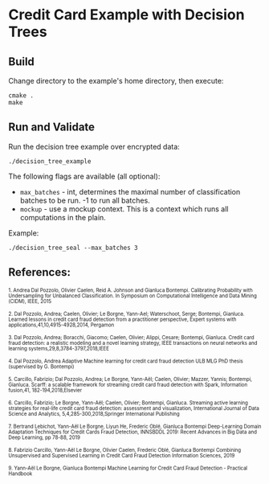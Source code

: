 # Credit Card Example with Decision Trees

## Build
Change directory to the example's home directory, then execute:

    cmake .
    make

## Run and Validate
Run the decision tree example over encrypted data:

    ./decision_tree_example

The following flags are available (all optional):
* `max_batches` - int, determines the maximal number of classification batches to be run. -1 to run all batches.
* `mockup` - use a mockup context. This is a context which runs all computations in the plain.

Example:

`./decision_tree_seal --max_batches 3`

## References:

<sub><sup> 1.	Andrea Dal Pozzolo, Olivier Caelen, Reid A. Johnson and Gianluca Bontempi. Calibrating Probability with Undersampling for Unbalanced Classification. In Symposium on Computational Intelligence and Data Mining (CIDM), IEEE, 2015 </sup></sub>

<sub><sup> 2.	Dal Pozzolo, Andrea; Caelen, Olivier; Le Borgne, Yann-Ael; Waterschoot, Serge; Bontempi, Gianluca. Learned lessons in credit card fraud detection from a practitioner perspective, Expert systems with applications,41,10,4915-4928,2014, Pergamon </sup></sub>

<sub><sup> 3.	Dal Pozzolo, Andrea; Boracchi, Giacomo; Caelen, Olivier; Alippi, Cesare; Bontempi, Gianluca. Credit card fraud detection: a realistic modeling and a novel learning strategy, IEEE transactions on neural networks and learning systems,29,8,3784-3797,2018,IEEE </sup></sub>

<sub><sup> 4.	Dal Pozzolo, Andrea Adaptive Machine learning for credit card fraud detection ULB MLG PhD thesis (supervised by G. Bontempi) </sup></sub>

<sub><sup> 5.	Carcillo, Fabrizio; Dal Pozzolo, Andrea; Le Borgne, Yann-Aël; Caelen, Olivier; Mazzer, Yannis; Bontempi, Gianluca. Scarff: a scalable framework for streaming credit card fraud detection with Spark, Information fusion,41, 182-194,2018,Elsevier </sup></sub>

<sub><sup> 6.	Carcillo, Fabrizio; Le Borgne, Yann-Aël; Caelen, Olivier; Bontempi, Gianluca. Streaming active learning strategies for real-life credit card fraud detection: assessment and visualization, International Journal of Data Science and Analytics, 5,4,285-300,2018,Springer International Publishing </sup></sub>

<sub><sup> 7.	Bertrand Lebichot, Yann-Aël Le Borgne, Liyun He, Frederic Oblé, Gianluca Bontempi Deep-Learning Domain Adaptation Techniques for Credit Cards Fraud Detection, INNSBDDL 2019: Recent Advances in Big Data and Deep Learning, pp 78-88, 2019 </sup></sub>

<sub><sup> 8.	Fabrizio Carcillo, Yann-Aël Le Borgne, Olivier Caelen, Frederic Oblé, Gianluca Bontempi Combining Unsupervised and Supervised Learning in Credit Card Fraud Detection Information Sciences, 2019 </sup></sub>

<sub><sup> 9.	Yann-Aël Le Borgne, Gianluca Bontempi Machine Learning for Credit Card Fraud Detection - Practical Handbook </sup></sub>


